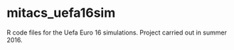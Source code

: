 # mitacs_uefa16sim
R code files for the Uefa Euro 16 simulations. Project carried out in summer 2016.
